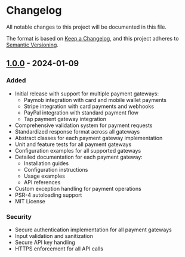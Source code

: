 # Changelog

All notable changes to this project will be documented in this file.

The format is based on [Keep a Changelog](https://keepachangelog.com/en/1.0.0/),
and this project adheres to [Semantic Versioning](https://semver.org/spec/v2.0.0.html).

## [1.0.0] - 2024-01-09

### Added

- Initial release with support for multiple payment gateways:
  - Paymob integration with card and mobile wallet payments
  - Stripe integration with card payments and webhooks
  - PayPal integration with standard payment flow
  - Tap payment gateway integration
- Comprehensive validation system for payment requests
- Standardized response format across all gateways
- Abstract classes for each payment gateway implementation
- Unit and feature tests for all payment gateways
- Configuration examples for all supported gateways
- Detailed documentation for each payment gateway:
  - Installation guides
  - Configuration instructions
  - Usage examples
  - API references
- Custom exception handling for payment operations
- PSR-4 autoloading support
- MIT License

### Security

- Secure authentication implementation for all payment gateways
- Input validation and sanitization
- Secure API key handling
- HTTPS enforcement for all API calls

[1.0.0]: https://github.com/AbdulbasetRS/Payment-Gateways-Integration/releases/tag/v1.0.0
